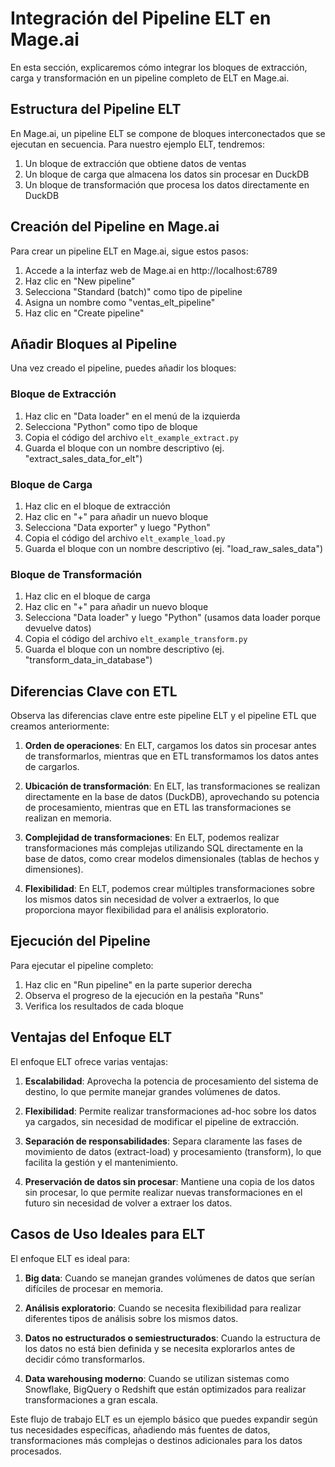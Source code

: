 # Integración del Pipeline ELT en Mage.ai

En esta sección, explicaremos cómo integrar los bloques de extracción, carga y transformación en un pipeline completo de ELT en Mage.ai.

## Estructura del Pipeline ELT

En Mage.ai, un pipeline ELT se compone de bloques interconectados que se ejecutan en secuencia. Para nuestro ejemplo ELT, tendremos:

1. Un bloque de extracción que obtiene datos de ventas
2. Un bloque de carga que almacena los datos sin procesar en DuckDB
3. Un bloque de transformación que procesa los datos directamente en DuckDB

## Creación del Pipeline en Mage.ai

Para crear un pipeline ELT en Mage.ai, sigue estos pasos:

1. Accede a la interfaz web de Mage.ai en http://localhost:6789
2. Haz clic en "New pipeline"
3. Selecciona "Standard (batch)" como tipo de pipeline
4. Asigna un nombre como "ventas_elt_pipeline"
5. Haz clic en "Create pipeline"

## Añadir Bloques al Pipeline

Una vez creado el pipeline, puedes añadir los bloques:

### Bloque de Extracción

1. Haz clic en "Data loader" en el menú de la izquierda
2. Selecciona "Python" como tipo de bloque
3. Copia el código del archivo `elt_example_extract.py`
4. Guarda el bloque con un nombre descriptivo (ej. "extract_sales_data_for_elt")

### Bloque de Carga

1. Haz clic en el bloque de extracción
2. Haz clic en "+" para añadir un nuevo bloque
3. Selecciona "Data exporter" y luego "Python"
4. Copia el código del archivo `elt_example_load.py`
5. Guarda el bloque con un nombre descriptivo (ej. "load_raw_sales_data")

### Bloque de Transformación

1. Haz clic en el bloque de carga
2. Haz clic en "+" para añadir un nuevo bloque
3. Selecciona "Data loader" y luego "Python" (usamos data loader porque devuelve datos)
4. Copia el código del archivo `elt_example_transform.py`
5. Guarda el bloque con un nombre descriptivo (ej. "transform_data_in_database")

## Diferencias Clave con ETL

Observa las diferencias clave entre este pipeline ELT y el pipeline ETL que creamos anteriormente:

1. **Orden de operaciones**: En ELT, cargamos los datos sin procesar antes de transformarlos, mientras que en ETL transformamos los datos antes de cargarlos.

2. **Ubicación de transformación**: En ELT, las transformaciones se realizan directamente en la base de datos (DuckDB), aprovechando su potencia de procesamiento, mientras que en ETL las transformaciones se realizan en memoria.

3. **Complejidad de transformaciones**: En ELT, podemos realizar transformaciones más complejas utilizando SQL directamente en la base de datos, como crear modelos dimensionales (tablas de hechos y dimensiones).

4. **Flexibilidad**: En ELT, podemos crear múltiples transformaciones sobre los mismos datos sin necesidad de volver a extraerlos, lo que proporciona mayor flexibilidad para el análisis exploratorio.

## Ejecución del Pipeline

Para ejecutar el pipeline completo:

1. Haz clic en "Run pipeline" en la parte superior derecha
2. Observa el progreso de la ejecución en la pestaña "Runs"
3. Verifica los resultados de cada bloque

## Ventajas del Enfoque ELT

El enfoque ELT ofrece varias ventajas:

1. **Escalabilidad**: Aprovecha la potencia de procesamiento del sistema de destino, lo que permite manejar grandes volúmenes de datos.

2. **Flexibilidad**: Permite realizar transformaciones ad-hoc sobre los datos ya cargados, sin necesidad de modificar el pipeline de extracción.

3. **Separación de responsabilidades**: Separa claramente las fases de movimiento de datos (extract-load) y procesamiento (transform), lo que facilita la gestión y el mantenimiento.

4. **Preservación de datos sin procesar**: Mantiene una copia de los datos sin procesar, lo que permite realizar nuevas transformaciones en el futuro sin necesidad de volver a extraer los datos.

## Casos de Uso Ideales para ELT

El enfoque ELT es ideal para:

1. **Big data**: Cuando se manejan grandes volúmenes de datos que serían difíciles de procesar en memoria.

2. **Análisis exploratorio**: Cuando se necesita flexibilidad para realizar diferentes tipos de análisis sobre los mismos datos.

3. **Datos no estructurados o semiestructurados**: Cuando la estructura de los datos no está bien definida y se necesita explorarlos antes de decidir cómo transformarlos.

4. **Data warehousing moderno**: Cuando se utilizan sistemas como Snowflake, BigQuery o Redshift que están optimizados para realizar transformaciones a gran escala.

Este flujo de trabajo ELT es un ejemplo básico que puedes expandir según tus necesidades específicas, añadiendo más fuentes de datos, transformaciones más complejas o destinos adicionales para los datos procesados.
